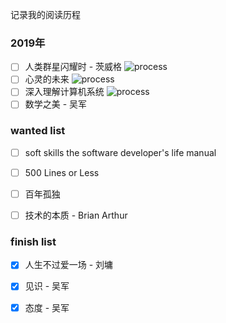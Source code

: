 记录我的阅读历程

### 2019年

- [ ] 人类群星闪耀时 - 茨威格 ![process](http://progressed.io/bar/7)
- [ ] 心灵的未来  ![process](http://progressed.io/bar/60)
- [ ] 深入理解计算机系统  ![process](http://progressed.io/bar/9) 
- [ ] 数学之美 - 吴军
  
### wanted list 
  
- [ ] soft skills the software developer's life manual

- [ ] 500 Lines or Less

- [ ] 百年孤独

- [ ] 技术的本质 - Brian Arthur
  
### finish list


- [x] 人生不过爱一场 - 刘墉   

- [x] 见识 - 吴军   

- [x] 态度 - 吴军
